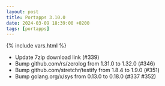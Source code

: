 ```yaml
---
layout: post
title: Portapps 3.10.0
date: 2024-03-09 18:39:00 +0200
tags: [portapps]
---
```

{% include vars.html %}

* Update 7zip download link (#339)
* Bump github.com/rs/zerolog from 1.31.0 to 1.32.0 (#346)
* Bump github.com/stretchr/testify from 1.8.4 to 1.9.0 (#351)
* Bump golang.org/x/sys from 0.13.0 to 0.18.0 (#337 #352)
